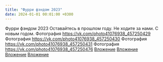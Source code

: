 ```yaml
---
title: "Фурри фэндом 2023"
date: 2024-01-01 00:01:00 +0300
---
```


Фурри фэндом 2023
Оставайтесь в прошлом году. Не ходите за нами.
С новым годом.
Фотография
<a class="vk-attach" href="https://vk.com/photo41076938_457250429">https://vk.com/photo41076938_457250429</a>
Фотография
<a class="vk-attach" href="https://vk.com/photo41076938_457250430">https://vk.com/photo41076938_457250430</a>
Фотография
<a class="vk-attach" href="https://vk.com/photo41076938_457250431">https://vk.com/photo41076938_457250431</a>
Фотография
<a class="vk-attach" href="https://vk.com/photo41076938_457250476">https://vk.com/photo41076938_457250476</a>
<a class="vk-attach" href="https://vk.com/photo41076938_457250429">Вложение</a>
<a class="vk-attach" href="https://vk.com/photo41076938_457250430">Вложение</a>
<a class="vk-attach" href="https://vk.com/photo41076938_457250431">Вложение</a>
<a class="vk-attach" href="https://vk.com/photo41076938_457250476">Вложение</a>
